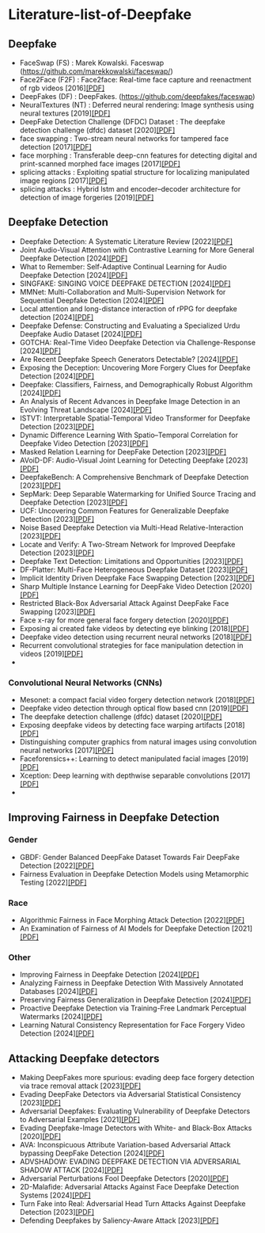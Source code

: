 # Literature-list-of-Deepfake

## Deepfake
* FaceSwap (FS) : Marek Kowalski. Faceswap (https://github.com/marekkowalski/faceswap/)
* Face2Face (F2F) :  Face2face: Real-time face capture and reenactment of rgb videos [2016][[PDF]](https://openaccess.thecvf.com/content_cvpr_2016/papers/Thies_Face2Face_Real-Time_Face_CVPR_2016_paper.pdf)
* DeepFakes (DF) : DeepFakes. (https://github.com/deepfakes/faceswap)
* NeuralTextures (NT) : Deferred neural rendering: Image synthesis using neural textures [2019][[PDF]](https://dl.acm.org/doi/pdf/10.1145/3306346.3323035)
* DeepFake Detection Challenge (DFDC) Dataset : The deepfake detection challenge (dfdc) dataset [2020][[PDF]](https://arxiv.org/pdf/2006.07397)
* face swapping : Two-stream neural networks for tampered face detection [2017][[PDF]](https://ieeexplore.ieee.org/stamp/stamp.jsp?tp=&arnumber=8014963)
* face morphing : Transferable deep-cnn features for detecting digital and print-scanned morphed face images [2017][[PDF]](https://openaccess.thecvf.com/content_cvpr_2017_workshops/w28/papers/Busch_Transferable_Deep-CNN_Features_CVPR_2017_paper.pdf)
* splicing attacks : Exploiting spatial structure for localizing manipulated image regions [2017][[PDF]](https://openaccess.thecvf.com/content_ICCV_2017/papers/Bappy_Exploiting_Spatial_Structure_ICCV_2017_paper.pdf)
* splicing attacks : Hybrid lstm and encoder–decoder architecture for detection of image forgeries [2019][[PDF]](https://ieeexplore.ieee.org/stamp/stamp.jsp?tp=&arnumber=8626149)


## Deepfake Detection
* Deepfake Detection: A Systematic Literature Review [2022][[PDF]](https://ieeexplore.ieee.org/iel7/6287639/6514899/09721302.pdf)
* Joint Audio-Visual Attention with Contrastive Learning for More General Deepfake Detection [2024][[PDF]](https://dl.acm.org/doi/pdf/10.1145/3625100)
* What to Remember: Self-Adaptive Continual Learning for Audio Deepfake Detection [2024][[PDF]](https://ojs.aaai.org/index.php/AAAI/article/download/29929/31623)
* SINGFAKE: SINGING VOICE DEEPFAKE DETECTION [2024][[PDF]](https://arxiv.org/pdf/2309.07525)
* MMNet: Multi-Collaboration and Multi-Supervision  Network for Sequential Deepfake Detection [2024][[PDF]](https://arxiv.org/pdf/2307.02733)
* Local attention and long-distance interaction of rPPG for deepfake detection [2024][[PDF]](https://link.springer.com/content/pdf/10.1007/s00371-023-02833-x.pdf)
* Deepfake Defense: Constructing and Evaluating a Specialized Urdu  Deepfake Audio Dataset [2024][[PDF]](https://aclanthology.org/2024.findings-acl.861.pdf)
* GOTCHA: Real-Time Video Deepfake Detection via Challenge-Response [2024][[PDF]](https://ieeexplore.ieee.org/stamp/stamp.jsp?tp=&arnumber=10629014)
* Are Recent Deepfake Speech Generators Detectable? [2024][[PDF]](https://dl.acm.org/doi/pdf/10.1145/3658664.3659658)
* Exposing the Deception: Uncovering More Forgery Clues for Deepfake Detection [2024][[PDF]](https://ojs.aaai.org/index.php/AAAI/article/download/27829/27686)
* Deepfake: Classifiers, Fairness, and Demographically Robust Algorithm [2024][[PDF]](https://brosdocs.net/fg2024/061.pdf)
* An Analysis of Recent Advances in Deepfake Image Detection in an Evolving Threat Landscape [2024][[PDF]](https://arxiv.org/pdf/2404.16212)
* ISTVT: Interpretable Spatial-Temporal Video  Transformer for Deepfake Detection [2023][[PDF]](https://ieeexplore.ieee.org/stamp/stamp.jsp?tp=&arnumber=10024806)
* Dynamic Difference Learning With  Spatio–Temporal Correlation for  Deepfake Video Detection [2023][[PDF]](https://ieeexplore.ieee.org/stamp/stamp.jsp?tp=&arnumber=10168141)
* Masked Relation Learning for DeepFake Detection [2023][[PDF]](https://ieeexplore.ieee.org/stamp/stamp.jsp?tp=&arnumber=10054130)
* AVoiD-DF: Audio-Visual Joint Learning  for Detecting Deepfake [2023][[PDF]](https://ieeexplore.ieee.org/stamp/stamp.jsp?tp=&arnumber=10081373)
* DeepfakeBench: A Comprehensive Benchmark of Deepfake Detection [2023][[PDF]](https://arxiv.org/pdf/2307.01426)
* SepMark: Deep Separable Watermarking for Unified Source Tracing and Deepfake Detection [2023][[PDF]](https://dl.acm.org/doi/pdf/10.1145/3581783.3612471)
* UCF: Uncovering Common Features for Generalizable Deepfake Detection [2023][[PDF]](https://openaccess.thecvf.com/content/ICCV2023/papers/Yan_UCF_Uncovering_Common_Features_for_Generalizable_Deepfake_Detection_ICCV_2023_paper.pdf)
* Noise Based Deepfake Detection via Multi-Head Relative-Interaction [2023][[PDF]](https://ojs.aaai.org/index.php/AAAI/article/view/26701/26473)
* Locate and Verify: A Two-Stream Network for Improved Deepfake Detection [2023][[PDF]](https://dl.acm.org/doi/pdf/10.1145/3581783.3612386)
* Deepfake Text Detection: Limitations and  Opportunities [2023][[PDF]](https://arxiv.org/pdf/2210.09421)
* DF-Platter: Multi-Face Heterogeneous Deepfake Dataset [2023][[PDF]](http://openaccess.thecvf.com/content/CVPR2023/papers/Narayan_DF-Platter_Multi-Face_Heterogeneous_Deepfake_Dataset_CVPR_2023_paper.pdf)
* Implicit Identity Driven Deepfake Face Swapping Detection [2023][[PDF]](https://openaccess.thecvf.com/content/CVPR2023/papers/Huang_Implicit_Identity_Driven_Deepfake_Face_Swapping_Detection_CVPR_2023_paper.pdf)
* Sharp Multiple Instance Learning for DeepFake Video Detection [2020][[PDF]](https://dl.acm.org/doi/pdf/10.1145/3394171.3414034)
* Restricted Black-Box Adversarial Attack Against DeepFake Face Swapping [2023][[PDF]](https://arxiv.org/pdf/2204.12347)
* Face x-ray for more general face forgery detection [2020][[PDF]](https://openaccess.thecvf.com/content_CVPR_2020/papers/Li_Face_X-Ray_for_More_General_Face_Forgery_Detection_CVPR_2020_paper.pdf)
* Exposing ai created fake videos by detecting eye blinking [2018][[PDF]](https://ieeexplore.ieee.org/stamp/stamp.jsp?tp=&arnumber=8630787)
* Deepfake video detection using recurrent neural networks [2018][[PDF]](https://ieeexplore.ieee.org/stamp/stamp.jsp?tp=&arnumber=8639163)
* Recurrent convolutional strategies for face manipulation detection in videos [2019][[PDF]](https://openaccess.thecvf.com/content_CVPRW_2019/papers/Media%20Forensics/Sabir_Recurrent_Convolutional_Strategies_for_Face_Manipulation_Detection_in_Videos_CVPRW_2019_paper.pdf)
* 

### Convolutional Neural Networks (CNNs)
* Mesonet: a compact facial video forgery detection network [2018][[PDF]](https://ieeexplore.ieee.org/stamp/stamp.jsp?tp=&arnumber=8630761)
* Deepfake video detection through optical flow based cnn [2019][[PDF]](https://openaccess.thecvf.com/content_ICCVW_2019/papers/HBU/Amerini_Deepfake_Video_Detection_through_Optical_Flow_Based_CNN_ICCVW_2019_paper.pdf)
* The deepfake detection challenge (dfdc) dataset [2020][[PDF]](https://arxiv.org/pdf/2006.07397)
* Exposing deepfake videos by detecting face warping artifacts [2018][[PDF]](https://openaccess.thecvf.com/content_CVPRW_2019/papers/Media%20Forensics/Li_Exposing_DeepFake_Videos_By_Detecting_Face_Warping_Artifacts_CVPRW_2019_paper.pdf)
* Distinguishing computer graphics from natural images using convolution neural networks [2017][[PDF]](https://ieeexplore.ieee.org/stamp/stamp.jsp?tp=&arnumber=8267647)
* Faceforensics++: Learning to detect manipulated facial images [2019][[PDF]](https://openaccess.thecvf.com/content_ICCV_2019/papers/Rossler_FaceForensics_Learning_to_Detect_Manipulated_Facial_Images_ICCV_2019_paper.pdf)
* Xception: Deep learning with depthwise separable convolutions [2017][[PDF]](https://openaccess.thecvf.com/content_cvpr_2017/papers/Chollet_Xception_Deep_Learning_CVPR_2017_paper.pdf)
* 
  

## Improving Fairness in Deepfake Detection
### Gender
* GBDF: Gender Balanced DeepFake Dataset Towards Fair DeepFake Detection [2022][[PDF]](https://arxiv.org/pdf/2207.10246)
* Fairness Evaluation in Deepfake Detection Models using Metamorphic Testing [2022][[PDF]](https://dl.acm.org/doi/pdf/10.1145/3524846.3527337)

### Race
* Algorithmic Fairness in Face Morphing Attack Detection [2022][[PDF]](https://openaccess.thecvf.com/content/WACV2022W/DVPB/papers/Ramachandra_Algorithmic_Fairness_in_Face_Morphing_Attack_Detection_WACVW_2022_paper.pdf)
* An Examination of Fairness of AI Models for Deepfake Detection [2021][[PDF]](https://arxiv.org/pdf/2105.00558)

### Other
* Improving Fairness in Deepfake Detection [2024][[PDF]](https://openaccess.thecvf.com/content/WACV2024/papers/Ju_Improving_Fairness_in_Deepfake_Detection_WACV_2024_paper.pdf)
* Analyzing Fairness in Deepfake Detection With  Massively Annotated Databases [2024][[PDF]](https://ieeexplore.ieee.org/iel7/8566059/9001030/10438899.pdf)
* Preserving Fairness Generalization in Deepfake Detection [2024][[PDF]](https://openaccess.thecvf.com/content/CVPR2024/papers/Lin_Preserving_Fairness_Generalization_in_Deepfake_Detection_CVPR_2024_paper.pdf)
* Proactive Deepfake Detection via Training-Free Landmark Perceptual Watermarks [2024][[PDF]](https://openreview.net/pdf?id=JMMrXtBN3M)
* Learning Natural Consistency Representation for  Face Forgery Video Detection [2024][[PDF]](https://arxiv.org/pdf/2407.10550)

## Attacking Deepfake detectors
* Making DeepFakes more spurious: evading  deep face forgery detection via trace removal  attack [2023][[PDF]](https://arxiv.org/pdf/2203.11433)
* Evading DeepFake Detectors via Adversarial Statistical Consistency [2023][[PDF]](http://openaccess.thecvf.com/content/CVPR2023/papers/Hou_Evading_DeepFake_Detectors_via_Adversarial_Statistical_Consistency_CVPR_2023_paper.pdf)
* Adversarial Deepfakes: Evaluating Vulnerability of Deepfake Detectors to  Adversarial Examples [2021][[PDF]](http://openaccess.thecvf.com/content/WACV2021/papers/Hussain_Adversarial_Deepfakes_Evaluating_Vulnerability_of_Deepfake_Detectors_to_Adversarial_Examples_WACV_2021_paper.pdf)
* Evading Deepfake-Image Detectors with White- and Black-Box Attacks [2020][[PDF]](http://openaccess.thecvf.com/content_CVPRW_2020/papers/w39/Carlini_Evading_Deepfake-Image_Detectors_With_White-_and_Black-Box_Attacks_CVPRW_2020_paper.pdf)
* AVA: Inconspicuous Attribute Variation-based Adversarial Attack bypassing DeepFake Detection [2024][[PDF]](https://arxiv.org/pdf/2312.08675)
* ADVSHADOW: EVADING DEEPFAKE DETECTION VIA ADVERSARIAL SHADOW ATTACK [2024][[PDF]](https://ieeexplore.ieee.org/stamp/stamp.jsp?tp=&arnumber=10448251)
* Adversarial Perturbations Fool Deepfake Detectors [2020][[PDF]](https://arxiv.org/pdf/2003.10596)
* 2D-Malafide: Adversarial Attacks Against Face Deepfake Detection Systems [2024][[PDF]](https://arxiv.org/pdf/2408.14143)
* Turn Fake into Real: Adversarial Head Turn Attacks Against Deepfake Detection [2023][[PDF]](https://arxiv.org/pdf/2309.01104)
* Defending Deepfakes by Saliency-Aware Attack [2023][[PDF]](https://li.qilei.me/papers/LiEtAl_ITCSS2023.pdf)


